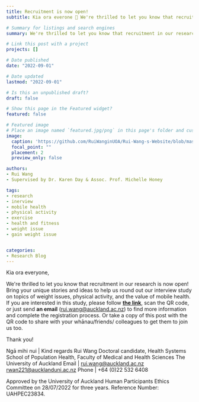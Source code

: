 ```yaml
---
title: Recruitment is now open!
subtitle: Kia ora everone 👋 We're thrilled to let you know that recruitment in our research is now open! Bring your unique stories and ideas to help us round out our interview study on topics of weight issues, physical activity, and the value of mobile health.

# Summary for listings and search engines
summary: We're thrilled to let you know that recruitment in our research is now open! Bring your unique stories and ideas to help us round out our interview study on topics of weight issues, physical activity, and the value of mobile health.

# Link this post with a project
projects: []

# Date published
date: "2022-09-01"

# Date updated
lastmod: "2022-09-01"

# Is this an unpublished draft?
draft: false

# Show this page in the Featured widget?
featured: false

# Featured image
# Place an image named `featured.jpg/png` in this page's folder and customize its options here.
image:
  caption: 'https://github.com/RuiWanginUOA/Rui-Wang-s-Website/blob/master/content/post/Research%20blog_2/featured_blub.png'
  focal_point: ""
  placement: 2
  preview_only: false

authors:
- Rui Wang
- Supervised by Dr. Karen Day & Assoc. Prof. Michelle Honey

tags:
- research
- inerview
- mobile health
- physical activity
- exercise
- health and fitness
- weight issue
- gain weight issue


categories:
- Research Blog
---
```


Kia ora everyone,

We're thrilled to let you know that recruitment in our research is now open! Bring your unique stories and ideas to help us round out our interview study on topics of weight issues, physical activity, and the value of mobile health.
If you are interested in this study, please follow [**the link**](https://auckland.au1.qualtrics.com/jfe/form/SV_bOfETKNZCCuHHjo), scan the QR code, or just send **an email** (rui.wang@auckland.ac.nz) to find more information and complete the registration process. 
Or take a copy of this post with the QR code to share with your whānau/friends/ colleagues to get them to join us too. 

Thank you!

Ngā mihi nui | Kind regards
Rui Wang
Doctoral candidate, Health Systems
School of Population Health, Faculty of Medical and Health Sciences
The University of Auckland
Email | rui.wang@auckland.ac.nz
        rwan221@aucklanduni.ac.nz
Phone | +64 (0)22 532 6408

Approved by the University of Auckland Human Participants Ethics Committee on 28/07/2022 for three years. Reference Number: UAHPEC23834.


